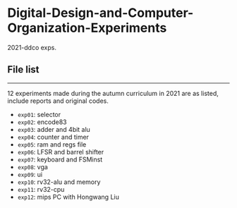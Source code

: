 # Digital-Design-and-Computer-Organization-Experiments
2021-ddco exps.

## File list

---

12 experiments made during the autumn curriculum in 2021 are as listed, include reports and original codes.

* `exp01`: selector
* `exp02`: encode83
* `exp03`: adder and 4bit alu
* `exp04`: counter and timer
* `exp05`: ram and regs file
* `exp06`: LFSR and barrel shifter
* `exp07`: keyboard and FSMinst 
* `exp08`:  vga
* `exp09`: ui
* `exp10`: rv32-alu and memory
* `exp11`: rv32-cpu
* `exp12`: mips PC with Hongwang Liu
